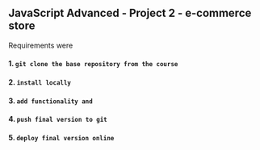 ## JavaScript Advanced - Project 2 - e-commerce store

Requirements were

#### 1. `git clone the base repository from the course`

#### 2. `install locally`

#### 3. `add functionality and `

#### 4. `push final version to git`

#### 5. `deploy final version online `

